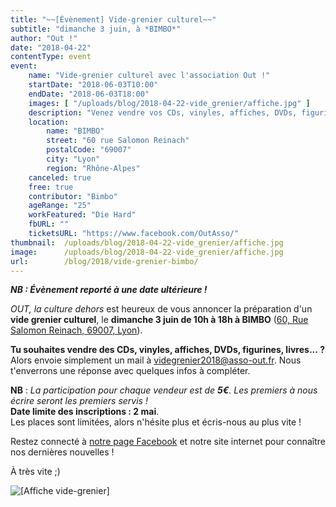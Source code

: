 ```yaml
---
title: "~~[Évènement] Vide-grenier culturel~~"
subtitle: "dimanche 3 juin, à *BIMBO*"
author: "Out !"
date: "2018-04-22"
contentType: event
event:
    name: "Vide-grenier culturel avec l'association Out !"
    startDate: "2018-06-03T10:00"
    endDate: "2018-06-03T18:00"
    images: [ "/uploads/blog/2018-04-22-vide_grenier/affiche.jpg" ]
    description: "Venez vendre vos CDs, vinyles, affiches, DVDs, figurines, livres, etc. !"
    location:
        name: "BIMBO"
        street: "60 rue Salomon Reinach"
        postalCode: "69007"
        city: "Lyon"
        region: "Rhône-Alpes"
    canceled: true
    free: true
    contributor: "Bimbo"
    ageRange: "25"
    workFeatured: "Die Hard"
    fbURL: ""
    ticketsURL: "https://www.facebook.com/OutAsso/"
thumbnail: 	/uploads/blog/2018-04-22-vide_grenier/affiche.jpg
image: 		/uploads/blog/2018-04-22-vide_grenier/affiche.jpg
url:        /blog/2018/vide-grenier-bimbo/
---
```


<!-- TODO: the normal name with '~' breaks the site, so replacing URL with 'url' var -->

***NB : Évènement reporté à une date ultérieure !***

*OUT, la culture dehors* est heureux de vous annoncer la préparation d'un **vide grenier culturel**, le **dimanche 3 juin de 10h à 18h à BIMBO** ([60, Rue Salomon Reinach, 69007, Lyon](https://www.google.com/maps?hl=fr&q=60,+Rue+Salomon+Reinach,+69007,+Lyon)).

**Tu souhaites vendre des CDs, vinyles, affiches, DVDs, figurines, livres...&nbsp;?**  
Alors envoie simplement un mail à <videgrenier2018@asso-out.fr>. Nous t'enverrons une réponse avec quelques infos à compléter.

**NB** : *La participation pour chaque vendeur est de **5€**. Les premiers à nous écrire seront les premiers servis !*  
**Date limite des inscriptions : 2 mai**.  
Les places sont limitées, alors n'hésite plus et écris-nous au plus vite !  

Restez connecté à [notre page Facebook](https://www.facebook.com/OutAsso/) et notre site internet pour connaître nos dernières nouvelles !

À très vite ;)

![[Affiche vide-grenier]](/uploads/blog/2018-04-22-vide_grenier/affiche.jpg)
